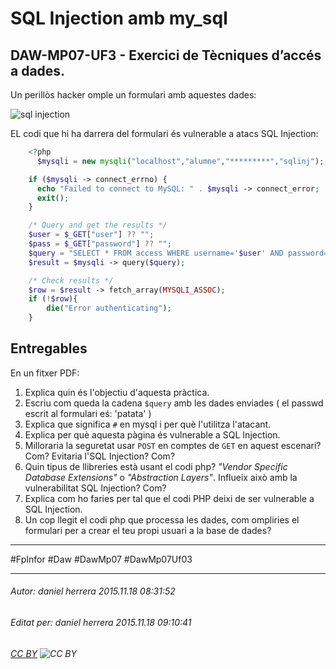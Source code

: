 # SQL Injection amb my_sql
## DAW-MP07-UF3 - Exercici de Tècniques d’accés a dades.
Un perillòs hacker omple un formulari amb aquestes dades:

![sql injection](https://i.imgur.com/4YsIa3U.png)

EL codi que hi ha darrera del formulari és vulnerable a atacs SQL Injection:

```php
    <?php
      $mysqli = new mysqli("localhost","alumne","*********","sqlinj");

	if ($mysqli -> connect_errno) {
	  echo "Failed to connect to MySQL: " . $mysqli -> connect_error;
	  exit();
	}

	/* Query and get the results */
	$user = $_GET["user"] ?? "";
	$pass = $_GET["password"] ?? "";
	$query = "SELECT * FROM access WHERE username='$user' AND password='$pass'";
	$result = $mysqli -> query($query);

	/* Check results */
	$row = $result -> fetch_array(MYSQLI_ASSOC);
	if (!$row){
		die("Error authenticating");
	}
```

## Entregables

En un fitxer PDF:

1. Explica quin és l'objectiu d'aquesta pràctica.
1. Escriu com queda la cadena `$query` amb les dades enviades ( el passwd escrit al formulari eś: 'patata' )
1. Explica que significa `#` en mysql i per què l'utilitza l'atacant.
1. Explica per què aquesta pàgina és vulnerable a SQL Injection.
1. Milloraria la seguretat usar `POST` en comptes de `GET` en aquest escenari? Com? Evitaria l'SQL Injection? Com?
1. Quin tipus de llibreries està usant el codi php? *"Vendor Specific Database Extensions"* o *"Abstraction Layers"*. Influeix això amb la vulnerabilitat SQL Injection? Com?
1. Explica com ho faries per tal que el codi PHP deixi de ser vulnerable a SQL Injection.
1. Un cop llegit el codi php que processa les dades, com ompliries el formulari per a crear el teu propi usuari a la base de dades?






    
    

---

#FpInfor #Daw #DawMp07 #DawMp07Uf03

---

###### Autor: daniel herrera 2015.11.18 08:31:52
###### Editat per: daniel herrera 2015.11.18 09:10:41
###### [CC BY](https://creativecommons.org/licenses/by/4.0/) ![CC BY](https://licensebuttons.net/l/by/3.0/80x15.png)
